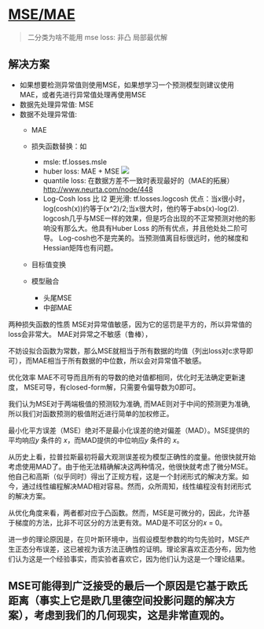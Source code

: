 # [MSE/MAE][1]

> 二分类为啥不能用 mse loss: 非凸 局部最优解
## 解决方案
- 如果想要检测异常值则使用MSE，如果想学习一个预测模型则建议使用MAE，或者先进行异常值处理再使用MSE
- 数据先处理异常值: MSE
- 数据不处理异常值:
    - MAE
    - 损失函数替换：如 
        - msle: tf.losses.msle
        - huber loss: MAE + MSE
        ![](http://ww3.sinaimg.cn/large/006tNc79gy1g4mqft12jnj30lw04oglv.jpg)
        - quantile loss: 在数据方差不一致时表现最好的（MAE的拓展）http://www.neurta.com/node/448
        - Log-Cosh loss 比 l2 更光滑: tf.losses.logcosh
        优点：当x很小时，log(cosh(x))约等于(x^2)/2;当x很大时，他约等于abs(x)-log(2). logcosh几乎与MSE一样的效果，但是巧合出现的不正常预测对他的影响没有那么大。他具有Huber Loss 的所有优点，并且他处处二阶可导。
        Log-cosh也不是完美的。当预测值离目标很远时，他的梯度和Hessian矩阵也有问题。

    - 目标值变换
    - 模型融合
        - 头尾MSE
        - 中部MAE

两种损失函数的性质
MSE对异常值敏感，因为它的惩罚是平方的，所以异常值的loss会非常大。 
MAE对异常之不敏感（鲁棒），

不妨设拟合函数为常数，那么MSE就相当于所有数据的均值（列出loss对c求导即可），而MAE相当于所有数据的中位数，所以会对异常值不敏感。

优化效率
MAE不可导而且所有的导数的绝对值都相同，优化时无法确定更新速度， 
MSE可导，有closed-form解，只需要令偏导数为0即可。

我们认为MSE对于两端极值的预测较为准确,
而MAE则对于中间的预测更为准确,所以我们对函数预测的极值附近进行简单的加权修正。


最小化平方误差（MSE）绝对不是最小化误差的绝对偏差（MAD）。MSE提供的平均响应𝑦 条件的 𝑥，而MAD提供的中位响应𝑦 条件的 𝑥。

从历史上看，拉普拉斯最初将最大观测误差视为模型正确性的度量。他很快就开始考虑使用MAD了。由于他无法精确解决这两种情况，他很快就考虑了微分MSE。他自己和高斯（似乎同时）得出了正规方程，这是一个封闭形式的解决方案。如今，通过线性编程解决MAD相对容易。然而，众所周知，线性编程没有封闭形式的解决方案。

从优化角度来看，两者都对应于凸函数。然而，MSE是可微分的，因此，允许基于梯度的方法，比非不可区分的方法更有效。MAD是不可区分的𝑥 = 0。

进一步的理论原因是，在贝叶斯环境中，当假设模型参数的均匀先验时，MSE产生正态分布误差，这已被视为该方法正确性的证明。理论家喜欢正态分布，因为他们认为这是一个经验事实，而实验者喜欢它，因为他们认为这是一个理论结果。

MSE可能得到广泛接受的最后一个原因是它基于欧氏距离（事实上它是欧几里德空间投影问题的解决方案），考虑到我们的几何现实，这是非常直观的。
---
[1]: https://www.jianshu.com/p/1ff7ae7ea9ef







